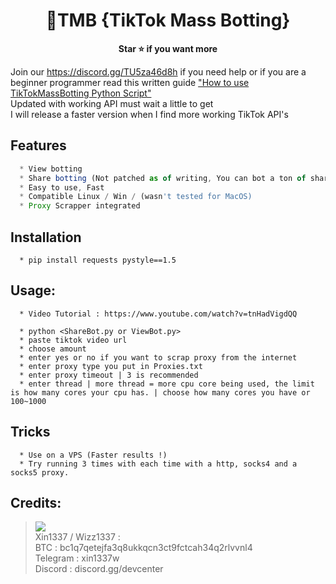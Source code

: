 <h1 align="center">💎TMB {TikTok Mass Botting}</h1>

<p align='center'>
  <b>Star ⭐ if you want more</b><br>
</p>

Join our https://discord.gg/TU5za46d8h if you need help or if you are a beginner programmer read this written guide ["How to use TikTokMassBotting Python Script"](https://my-tailwind-nextjs-starter-blog.vercel.app/blog/how-to-use-tiktokmassbotting-python-script-beginner-tutorial)
<br>Updated with working API must wait a little to get
<br>I will release a faster version when I find more working TikTok API's

## Features
```js
  * View botting
  * Share botting (Not patched as of writing, You can bot a ton of share)
  * Easy to use, Fast
  * Compatible Linux / Win / (wasn't tested for MacOS)
  * Proxy Scrapper integrated
```

## Installation
```
  * pip install requests pystyle==1.5
```

##  Usage:
```
  * Video Tutorial : https://www.youtube.com/watch?v=tnHadVigdQQ

  * python <ShareBot.py or ViewBot.py>
  * paste tiktok video url
  * choose amount
  * enter yes or no if you want to scrap proxy from the internet
  * enter proxy type you put in Proxies.txt
  * enter proxy timeout | 3 is recommended
  * enter thread | more thread = more cpu core being used, the limit is how many cores your cpu has. | choose how many cores you have or 100~1000
```

## Tricks
```
  * Use on a VPS (Faster results !)
  * Try running 3 times with each time with a http, socks4 and a socks5 proxy.
```

##  Credits:
 > [![](https://cdn.discordapp.com/avatars/916040642369552414/a_1b5cc1dee6489570f593d1117a775fc7.gif?size=40)](https://github.com/wizz1337) <br>Xin1337 / Wizz1337 :
 <br>BTC : bc1q7qetejfa3q8ukkqcn3ct9fctcah34q2rlvvnl4
 <br>Telegram : xin1337w
 <br>Discord : discord.gg/devcenter

